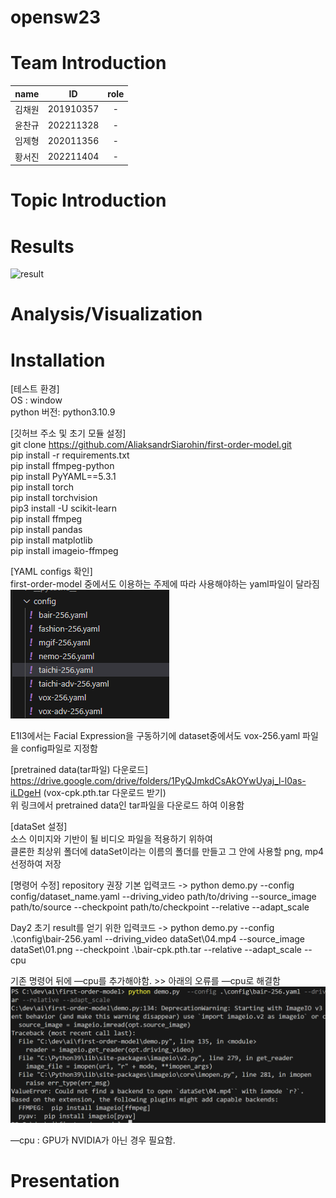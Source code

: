 # opensw23

# Team Introduction

|  name  |    ID     | role |
| :----: | :-------: | :--: |
| 김채원 | 201910357 |  -   |
| 윤찬규 | 202211328 |  -   |
| 임제형 | 202011356 |  -   |
| 황서진 | 202211404 |  -   |

# Topic Introduction

# Results

![result](https://github.com/dldyou2/opensw23-E1I3/assets/76515856/fa7893d7-46bf-436b-adac-46b33d556fe0)

# Analysis/Visualization

# Installation

[테스트 환경]  
OS : window  
python 버전: python3.10.9

[깃허브 주소 및 초기 모듈 설정]  
git clone https://github.com/AliaksandrSiarohin/first-order-model.git  
pip install -r requirements.txt  
pip install ffmpeg-python  
pip install PyYAML==5.3.1  
pip install torch  
pip install torchvision  
pip3 install -U scikit-learn  
pip install ffmpeg  
pip install pandas  
pip install matplotlib  
pip install imageio-ffmpeg

[YAML configs 확인]  
first-order-model 중에서도 이용하는 주제에 따라 사용해야하는 yaml파일이 달라짐  
![YamlListImg](./image/yamlListImg.png)

E1I3에서는 Facial Expression을 구동하기에 dataset중에서도 vox-256.yaml 파일을 config파일로 지정함

[pretrained data(tar파일) 다운로드]  
https://drive.google.com/drive/folders/1PyQJmkdCsAkOYwUyaj_l-l0as-iLDgeH (vox-cpk.pth.tar 다운로드 받기)  
위 링크에서 pretrained data인 tar파일을 다운로드 하여 이용함

[dataSet 설정]  
소스 이미지와 기반이 될 비디오 파일을 적용하기 위하여  
클론한 최상위 폴더에 dataSet이라는 이름의 폴더를 만들고 그 안에 사용할 png, mp4 선정하여 저장

[명령어 수정]
repository 권장 기본 입력코드 ->
python demo.py --config config/dataset_name.yaml --driving_video path/to/driving --source_image path/to/source --checkpoint path/to/checkpoint --relative --adapt_scale

Day2 초기 result를 얻기 위한 입력코드 ->
python demo.py --config .\config\bair-256.yaml --driving_video dataSet\04.mp4 --source_image dataSet\01.png --checkpoint .\bair-cpk.pth.tar --relative --adapt_scale --cpu

기존 명령어 뒤에 —cpu를 추가해야함. >> 아래의 오류를 —cpu로 해결함
![errorImg](./image/errorImg.png)

—cpu : GPU가 NVIDIA가 아닌 경우 필요함.

# Presentation
